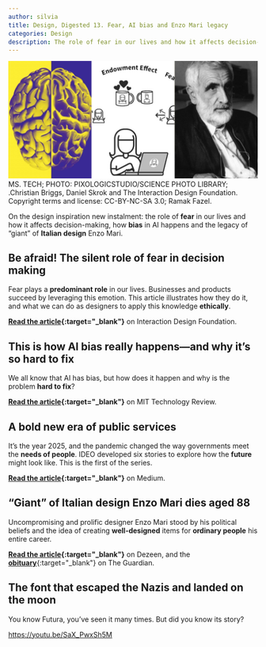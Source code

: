 ```yaml
---
author: silvia
title: Design, Digested 13. Fear, AI bias and Enzo Mari legacy
categories: Design
description: The role of fear in our lives and how it affects decision-making, how AI bias happens and the legacy of giant of Italian design Enzo Mari.
---
```

![Design, Digested #13: fear, AI bias and Enzo Mari legacy](/assets/images/design-digested-13.webp)
MS. TECH; PHOTO: PIXOLOGICSTUDIO/SCIENCE PHOTO LIBRARY; .Christian Briggs, Daniel Skrok and The Interaction Design Foundation. Copyright terms and license: CC-BY-NC-SA 3.0; Ramak Fazel.

On the design inspiration new instalment: the role of **fear** in our lives and how it affects decision-making, how **bias** in AI happens and the legacy of “giant” of **Italian design** Enzo Mari.

## Be afraid! The silent role of fear in decision making

Fear plays a **predominant role** in our lives. Businesses and products succeed by leveraging this emotion. This article illustrates how they do it, and what we can do as designers to apply this knowledge **ethically**.

**[Read the article](https://www.interaction-design.org/literature/article/be-afraid-the-silent-role-of-fear-in-decision-making?r=silvia-maggi){:target="_blank"}** on Interaction Design Foundation.

## This is how AI bias really happens—and why it’s so hard to fix

We all know that AI has bias, but how does it happen and why is the problem **hard to fix**?

**[Read the article](https://www.technologyreview.com/2019/02/04/137602/this-is-how-ai-bias-really-happensand-why-its-so-hard-to-fix/){:target="_blank"}** on MIT Technology Review.

## A bold new era of public services

It’s the year 2025, and the pandemic changed the way governments meet the **needs of people**. IDEO developed six stories to explore how the **future** might look like. This is the first of the series.

**[Read the article](https://ideo.medium.com/a-bold-new-era-of-public-services-bc3b8e7d34fa){:target="_blank"}** on Medium.

## “Giant” of Italian design Enzo Mari dies aged 88

Uncompromising and prolific designer Enzo Mari stood by his political beliefs and the idea of creating **well-designed** items for **ordinary people** his entire career.

**[Read the article](https://www.dezeen.com/2020/10/19/enzo-mari-dies-italian-design/){:target="_blank"}** on Dezeen, and the [**obituary**](https://www.theguardian.com/artanddesign/2020/nov/01/enzo-mari-obituary){:target="_blank"} on The Guardian.

## The font that escaped the Nazis and landed on the moon

You know Futura, you’ve seen it many times. But did you know its story?

https://youtu.be/SaX_PwxSh5M
